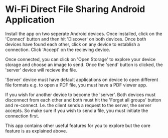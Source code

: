 # Wi-Fi Direct File Sharing Android Application

Install the app on two seperate Android devices.
Once installed, click on the 'Connect' button and then hit 'Discover' on both devices.
Once both devices have found each other, click on any device to establish a connection.
Click 'Accept' on the recieving device.

Once connected, you can click on 'Open Storage' to explore your device storage and choose an image to send.
Once the 'send' button is clicked, the 'server' device will recieve the file.

'Server' device must have default applications on device to open different file formats e.g. to open a PDF file, you must have a PDF viewer app.

If you wish for another device to become the 'server'.  Both devices must disconnect from each other and both must
hit the 'Forget all groups' button and re-connect.  I.e. the client sends a request to the server, the server accepts.
So make sure if you wish to send a file, you must initiate the connection first.

This app contains other useful features for you to explore but the core feature is as explained above.


